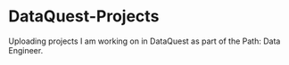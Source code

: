 # DataQuest-Projects

Uploading projects I am working on in DataQuest as part of the Path: Data Engineer.
